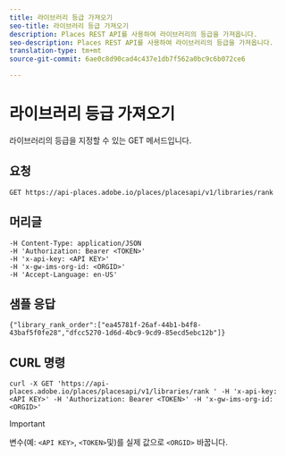```yaml
---
title: 라이브러리 등급 가져오기
seo-title: 라이브러리 등급 가져오기
description: Places REST API를 사용하여 라이브러리의 등급을 가져옵니다.
seo-description: Places REST API를 사용하여 라이브러리의 등급을 가져옵니다.
translation-type: tm+mt
source-git-commit: 6ae0c8d90cad4c437e1db7f562a0bc9c6b072ce6

---
```



# 라이브러리 등급 가져오기

라이브러리의 등급을 지정할 수 있는 GET 메서드입니다.

## 요청

`GET https://api-places.adobe.io/places/placesapi/v1/libraries/rank`

## 머리글

```
-H Content-Type: application/JSON  
-H 'Authorization: Bearer <TOKEN>'  
-H 'x-api-key: <API KEY>'  
-H 'x-gw-ims-org-id: <ORGID>'  
-H 'Accept-Language: en-US'
```

## 샘플 응답

```
{"library_rank_order":["ea45781f-26af-44b1-b4f8-43baf5f0fe28","dfcc5270-1d6d-4bc9-9cd9-85ecd5ebc12b"]}
```

## CURL 명령

```
curl -X GET 'https://api-places.adobe.io/places/placesapi/v1/libraries/rank ' -H 'x-api-key: <API KEY>' -H 'Authorization: Bearer <TOKEN>' -H 'x-gw-ims-org-id: <ORGID>'
```

>[!IMPORTANT]
>
>변수(예: `<API KEY>`, `<TOKEN>`및)를 실제 값으로 `<ORGID>` 바꿉니다.

